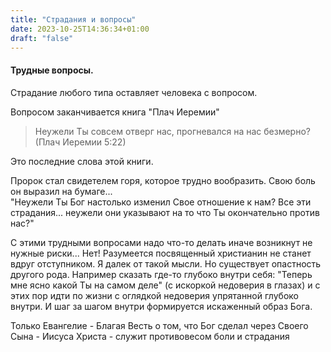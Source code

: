 ```yaml
---
title: "Страдания и вопросы"
date: 2023-10-25T14:36:34+01:00
draft: "false"
---
```


#### Трудные вопросы. 

Страдание любого типа оставляет человека с вопросом. 

Вопросом заканчивается книга "Плач Иеремии" 

> Неужели Ты совсем отверг нас, прогневался на нас безмерно? (Плач Иеремии 5:22) 

Это последние слова этой книги.

Пророк стал свидетелем горя, которое трудно вообразить. Свою боль он выразил на бумаге...  
"Неужели Ты Бог настолько изменил Свое отношение к нам? Все эти страдания... неужели они указывают на то что Ты окончательно против нас?" 

С этими трудными вопросами надо что-то делать иначе возникнут не нужные риски... Нет! Разумеется посвященный христианин не станет вдруг отступником. Я далек от такой мысли. Но существует опастность другого рода. Например сказать где-то глубоко внутри себя: "Теперь мне ясно какой Ты на самом деле" (с искоркой недоверия в глазах) и с этих пор идти по жизни с оглядкой недоверия упрятанной глубоко внутри. И шаг за шагом внутри формируется искаженный образ Бога. 


Только Евангелие - Благая Весть о том, что Бог сделал через Своего Сына - Иисуса Христа - служит противовесом боли и страдания

 